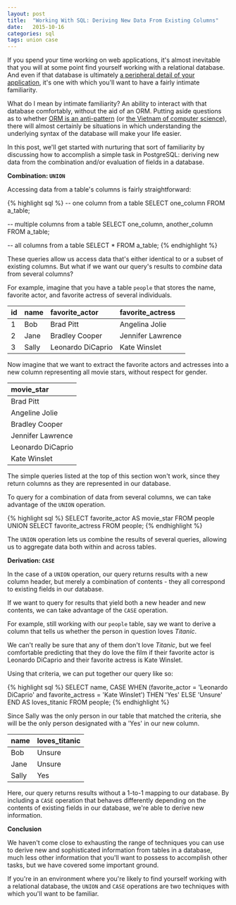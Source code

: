 ```yaml
---
layout: post
title:  "Working With SQL: Deriving New Data From Existing Columns"
date:   2015-10-16
categories: sql
tags: union case
---
```


If you spend your time working on web applications, it's almost inevitable that you will at some point find yourself working with a relational database. And even if that database is ultimately [a peripheral detail of your application][no_db], it's one with which you'll want to have a fairly intimate familiarity.

What do I mean by intimate familiarity? An ability to interact with that database comfortably, without the aid of an ORM. Putting aside questions as to whether [ORM is an anti-pattern][orm_antip] (or [the Vietnam of computer science][orm_vietnam]), there will almost certainly be situations in which understanding the underlying syntax of the database will make your life easier.

In this post, we'll get started with nurturing that sort of familiarity by discussing how to accomplish a simple task in PostgreSQL: deriving new data from the combination and/or evaluation of fields in a database.

**Combination: `UNION`**

Accessing data from a table's columns is fairly straightforward:

{% highlight sql %}
-- one column from a table
SELECT one_column FROM a_table;

-- multiple columns from a table
SELECT one_column, another_column FROM a_table;

-- all columns from a table
SELECT * FROM a_table;
{% endhighlight %}

These queries allow us access data that's either identical to or a subset of existing columns. But what if we want our query's results to *combine* data from several columns?

For example, imagine that you have a table `people` that stores the name, favorite actor, and favorite actress of several individuals.

id | name  | favorite_actor    | favorite_actress
:--|:------|:------------------|:-----------------
1  | Bob   | Brad Pitt         | Angelina Jolie
2  | Jane  | Bradley Cooper    | Jennifer Lawrence
3  | Sally | Leonardo DiCaprio | Kate Winslet

Now imagine that we want to extract the favorite actors and actresses into a new column representing all movie stars, without respect for gender.

movie_star        |
:-----------------|
Brad Pitt         |
Angeline Jolie    |
Bradley Cooper    |
Jennifer Lawrence |
Leonardo DiCaprio |
Kate Winslet      |

The simple queries listed at the top of this section won't work, since they return columns as they are represented in our database.

To query for a combination of data from several columns, we can take advantage of the `UNION` operation.

{% highlight sql %}
SELECT favorite_actor AS movie_star
	FROM people
UNION
SELECT favorite_actress
	FROM people;
{% endhighlight %}

The `UNION` operation lets us combine the results of several queries, allowing us to aggregate data both within and across tables.

**Derivation: `CASE`**

In the case of a `UNION` operation, our query returns results with a new column header, but merely a combination of contents - they all correspond to existing fields in our database.

If we want to query for results that yield both a new header and new contents, we can take advantage of the `CASE` operation.

For example, still working with our `people` table, say  we want to derive a column that tells us whether the person in question loves *Titanic*.

We can't really be sure that any of them don't love *Titanic*, but we feel comfortable predicting that they do love the film if their favorite actor is Leonardo DiCaprio and their favorite actress is Kate Winslet.

Using that criteria, we can put together our query like so:

{% highlight sql %}
SELECT name,
	CASE WHEN (favorite_actor = 'Leonardo DiCaprio' and favorite_actress = 'Kate Winslet') THEN 'Yes'
		ELSE 'Unsure'
	END AS loves_titanic
FROM people;
{% endhighlight %}

Since Sally was the only person in our table that matched the criteria, she will be the only person designated with a 'Yes' in our new column.

 name  | loves_titanic
:------|:---------------
 Bob   | Unsure
 Jane  | Unsure
 Sally | Yes

 Here, our query returns results without a 1-to-1 mapping to our database. By including a `CASE` operation that behaves differently depending on the contents of existing fields in our database, we're able to derive new information.

**Conclusion**

We haven't come close to exhausting the range of techniques you can use to derive new and sophisticated information from tables in a database, much less other information that you'll want to possess to accomplish other tasks, but we have covered some important ground.

If you're in an environment where you're likely to find yourself working with a relational database, the `UNION` and `CASE` operations are two techniques with which you'll want to be familiar.

[no_db]: https://blog.8thlight.com/uncle-bob/2012/05/15/NODB.html
[orm_antip]: http://seldo.com/weblog/2011/08/11/orm_is_an_antipattern
[orm_vietnam]: http://blogs.tedneward.com/2006/06/26/The+Vietnam+Of+Computer+Science.aspx
